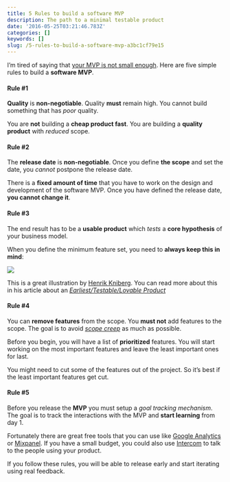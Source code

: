 ```yaml
---
title: 5 Rules to build a software MVP
description: The path to a minimal testable product
date: '2016-05-25T03:21:46.783Z'
categories: []
keywords: []
slug: /5-rules-to-build-a-software-mvp-a3bc1cf79e15
---
```


I’m tired of saying that [your MVP is not small enough](https://medium.com/@etagwerker/your-mvp-is-not-small-enough-c64759a88554#.tl91gc9bf). Here are five simple rules to build a **software MVP**.

<!--more-->

#### Rule #1

**Quality** is **non-negotiable**. Quality **must** remain high. You cannot build something that has _poor_ quality.

You are **not** building a **cheap product fast**. You are building a **quality product** with _reduced_ scope.

#### Rule #2

The **release date** is **non-negotiable**. Once you define **the scope** and set the date, you _cannot_ postpone the release date.

There is a **fixed amount of time** that you have to work on the design and development of the software MVP. Once you have defined the release date, **you cannot change it**.

#### Rule #3

The end result has to be a **usable product** which _tests_ a **core hypothesis** of your business model.

When you define the minimum feature set, you need to **always keep this in mind**:

![](https://cdn-images-1.medium.com/max/800/1*WGPBbqEvSEp-zR21vdUCuw.png)

This is a great illustration by [Henrik Kniberg](https://twitter.com/henrikkniberg). You can read more about this in his article about an [_Earliest/Testable/Lovable Product_](http://blog.crisp.se/2016/01/25/henrikkniberg/making-sense-of-mvp)

#### Rule #4

You can **remove features** from the scope. You **must not** add features to the scope. The goal is to avoid [_scope creep_](https://en.wikipedia.org/wiki/Scope_creep) as much as possible.

Before you begin, you will have a list of **prioritized** features. You will start working on the most important features and leave the least important ones for last.

You might need to cut some of the features out of the project. So it’s best if the least important features get cut.

#### Rule #5

Before you release the **MVP** you must setup a _goal tracking mechanism_. The goal is to track the interactions with the MVP and **start learning** from day 1.

Fortunately there are great free tools that you can use like [Google Analytics](http://www.google.com/analytics) or [Mixpanel](https://mixpanel.com/). If you have a small budget, you could also use [Intercom](http://intercom.io) to talk to the people using your product.

If you follow these rules, you will be able to release early and start iterating using real feedback.
